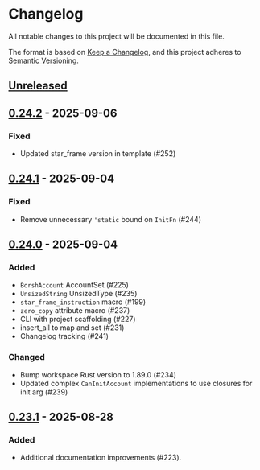 # Changelog

All notable changes to this project will be documented in this file.

The format is based on [Keep a Changelog](https://keepachangelog.com/en/1.1.0/),
and this project adheres to [Semantic Versioning](https://semver.org/spec/v2.0.0.html).

## [Unreleased]

## [0.24.2] - 2025-09-06

### Fixed

- Updated star_frame version in template (#252)

## [0.24.1] - 2025-09-04

### Fixed

- Remove unnecessary `'static` bound on `InitFn` (#244)

## [0.24.0] - 2025-09-04

### Added

- `BorshAccount` AccountSet (#225)
- `UnsizedString` UnsizedType (#235)
- `star_frame_instruction` macro (#199)
- `zero_copy` attribute macro (#237)
- CLI with project scaffolding (#227)
- insert_all to map and set (#231)
- Changelog tracking (#241)

### Changed

- Bump workspace Rust version to 1.89.0 (#234)
- Updated complex `CanInitAccount` implementations to use closures for init arg (#239)

## [0.23.1] - 2025-08-28

### Added

- Additional documentation improvements (#223).

[unreleased]: https://github.com/staratlasmeta/star_frame/compare/v0.24.2...HEAD
[0.24.2]: https://github.com/staratlasmeta/star_frame/compare/v0.24.1...v0.24.2
[0.24.1]: https://github.com/staratlasmeta/star_frame/compare/v0.24.0...v0.24.1
[0.24.0]: https://github.com/staratlasmeta/star_frame/compare/v0.23.1...v0.24.0
[0.23.1]: https://github.com/staratlasmeta/star_frame/compare/v0.23.0...v0.23.1

